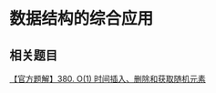 # 数据结构的综合应用

## 相关题目

[【官方题解】380. O(1) 时间插入、删除和获取随机元素](https://leetcode.cn/problems/insert-delete-getrandom-o1/solution/o1-shi-jian-cha-ru-shan-chu-he-huo-qu-su-rlz2/)
